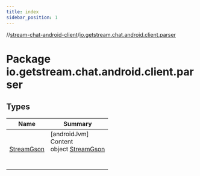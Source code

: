 ```yaml
---
title: index
sidebar_position: 1
---
```

//[stream-chat-android-client](../../index.md)/[io.getstream.chat.android.client.parser](index.md)



# Package io.getstream.chat.android.client.parser  


## Types  
  
|  Name |  Summary | 
|---|---|
| <a name="io.getstream.chat.android.client.parser/StreamGson///PointingToDeclaration/"></a>[StreamGson](StreamGson/index.md)| <a name="io.getstream.chat.android.client.parser/StreamGson///PointingToDeclaration/"></a>[androidJvm]  <br/>Content  <br/>object [StreamGson](StreamGson/index.md)  <br/><br/><br/>|

